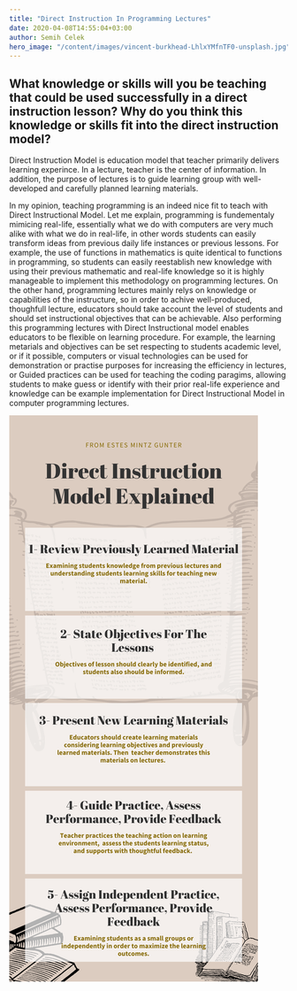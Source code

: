 ```yaml
---
title: "Direct Instruction In Programming Lectures"
date: 2020-04-08T14:55:04+03:00
author: Semih Celek
hero_image: "/content/images/vincent-burkhead-LhlxYMfnTF0-unsplash.jpg"
---
```


## What knowledge or skills will you be teaching that could be used successfully in a direct instruction lesson? Why do you think this knowledge or skills fit into the direct instruction model?

Direct Instruction Model is education model that teacher primarily delivers learning experince. In a lecture, teacher is the center of information. In addition, the purpose of lectures is to guide learning group with well-developed and carefully planned learning materials.

In my opinion, teaching programming is an indeed nice fit to teach with Direct Instructional Model. Let me explain, programming is fundementaly mimicing real-life, essentially what we do with computers are very much alike with what we do in real-life, in other words students can easily transform ideas from previous daily life instances or previous lessons. For example, the use of functions in mathematics is quite identical to functions in programming, so students can easily reestablish new knowledge with using their previous mathematic and real-life knowledge so it is highly manageable to implement this methodology on programming lectures. On the other hand, programming lectures mainly relys on knowledge or capabilities of the instructure, so in order to achive well-produced, thoughfull lecture, educators should take account the level of students and should set instructional objectives that can be achievable. Also performing this programming lectures with Direct Instructional model enables educators to be flexible on learning procedure. For example, the learning metarials and objectives can be set respecting to students academic level, or if it possible, computers or visual technologies can be used for demonstration or practise purposes for increasing the efficiency in lectures, or Guided practices can be used for teaching the coding paragims, allowing students to make guess or identify with their prior real-life experience and knowledge can be example implementation for Direct Instructional Model in computer programming lectures.

![](/content/images/media/SemihCelekCET282.png)
